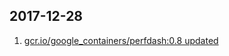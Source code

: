 ## 2017-12-28 

1. [gcr.io/google_containers/perfdash:0.8 updated](https://hub.docker.com/r/sqeven/perfdash/tags/) 




